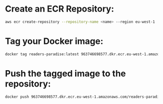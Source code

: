 # Create an ECR Repository:
```bash
aws ecr create-repository --repository-name <name> --region eu-west-1
```

# Tag your Docker image:
```bash
docker tag readers-paradise:latest 963746698577.dkr.ecr.eu-west-1.amazonaws.com/readers-paradise:latest
```
# Push the tagged image to the repository:
```bash
docker push 963746698577.dkr.ecr.eu-west-1.amazonaws.com/readers-paradise:latest
```

